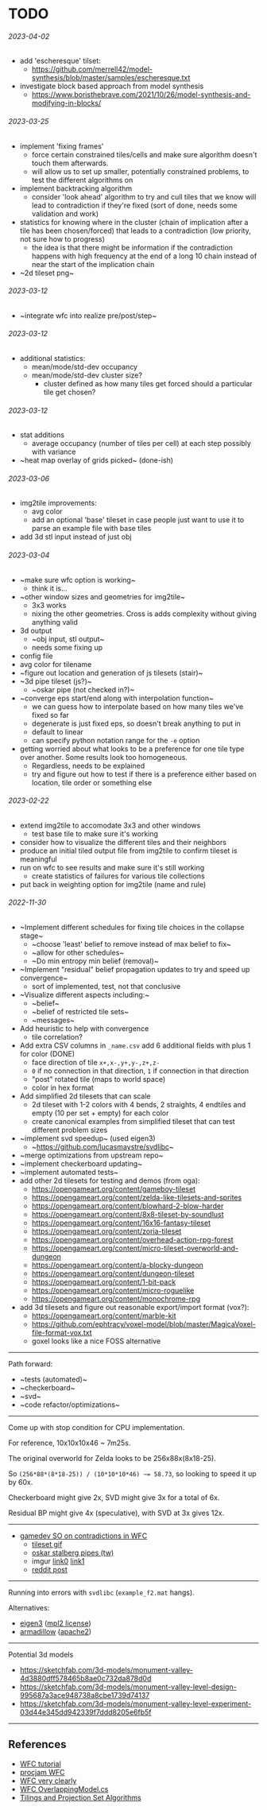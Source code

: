 TODO
===

###### 2023-04-02

* add 'escheresque' tilset:
  - https://github.com/merrell42/model-synthesis/blob/master/samples/escheresque.txt
* investigate block based approach from model synthesis
  - https://www.boristhebrave.com/2021/10/26/model-synthesis-and-modifying-in-blocks/


###### 2023-03-25

* implement 'fixing frames'
  - force certain constrained tiles/cells and make sure
    algorithm doesn't touch them afterwards.
  - will allow us to set up smaller, potentially constrained
    problems, to test the different algorithms on
* implement backtracking algorithm
  - consider 'look ahead' algorithm to try and
    cull tiles that we know will lead to contradiction
    if they're fixed (sort of done, needs some validation
    and work)
* statistics for knowing where in the cluster (chain of
  implication after a tile has been chosen/forced) that
  leads to a contradiction (low priority, not sure how to progress)
  - the idea is that there might be information if the
    contradiction happens with high frequency at the end
    of a long 10 chain instead of near the start of the
    implication chain
* ~2d tileset png~

###### 2023-03-12

* ~integrate wfc into realize pre/post/step~


###### 2023-03-12

* additional statistics:
  - mean/mode/std-dev occupancy
  - mean/mode/std-dev cluster size?
    + cluster defined as how many tiles get forced should a particular
      tile get chosen?


###### 2023-03-12

* stat additions
  - average occupancy (number of tiles per cell) at each step
    possibly with variance
* ~heat map overlay of grids picked~ (done-ish)

###### 2023-03-06

* img2tile improvements:
  - avg color
  - add an optional 'base' tileset in case people just want to use
    it to parse an example file with base tiles
* add 3d stl input instead of just obj

###### 2023-03-04

* ~make sure wfc option is working~
  - think it is...
* ~other window sizes and geometries for img2tile~
  - 3x3 works
  - nixing the other geometries. Cross is adds complexity without
    giving anything valid
* 3d output
  - ~obj input, stl output~
  - needs some fixing up
* config file
* avg color for tilename
* ~figure out location and generation of js tilesets (stair)~
* ~3d pipe tileset (js?)~
  - ~oskar pipe (not checked in?)~
* ~converge eps start/end along with interpolation function~
  - we can guess how to interpolate based on how many tiles
    we've fixed so far
  - degenerate is just fixed eps, so doesn't break anything
    to put in
  - default to linear
  - can specify python notation range for the `-e` option
* getting worried about what looks to be a preference
  for one tile type over another. Some results look too
  homogeneous.
  - Regardless, needs to be explained
  - try and figure out how to test if there is a preference
    either based on location, tile order or something else

###### 2023-02-22

* extend img2tile to accomodate 3x3 and other windows
  - test base tile to make sure it's working
* consider how to visualize the different tiles and their
  neighbors
* produce an initial tiled output file from img2tile to
  confirm tileset is meaningful
* run on wfc to see results and make sure it's still working
  - create statistics of failures for various tile collections
* put back in weighting option for img2tile (name and rule)

###### 2022-11-30

* ~Implement different schedules for fixing tile choices in the collapse stage~
  - ~choose 'least' belief to remove instead of max belief to fix~
  - ~allow for other schedules~
  - ~Do min entropy min belief (removal)~
* ~Implement "residual" belief propagation updates to try and speed up convergence~
  - sort of implemented, test, not that conclusive
* ~Visualize different aspects including:~
  - ~belief~
  - ~belief of restricted tile sets~
  - ~messages~
* Add heuristic to help with convergence
  - tile correlation?
* Add extra CSV columns in `_name.csv` add 6 additional fields with plus 1 for color (DONE)
  - face direction of tile `x+,x-,y+,y-,z+,z-`
  - `0` if no connection in that direction, `1` if connection in that direction
  - "post" rotated tile (maps to world space)
  - color in hex format
* Add simplified 2d tilesets that can scale
  - 2d tileset with 1-2 colors with 4 bends, 2 straights, 4 endtiles and empty (10 per set + empty) for each color
  - create canonical examples from simplified tileset that can test different problem sizes
* ~implement svd speedup~ (used eigen3)
  - ~https://github.com/lucasmaystre/svdlibc~
* ~merge optimizations from upstream repo~
* ~implement checkerboard updating~
* ~implement automated tests~
* add other 2d tilesets for testing and demos (from oga):
  - https://opengameart.org/content/gameboy-tileset
  - https://opengameart.org/content/zelda-like-tilesets-and-sprites
  - https://opengameart.org/content/blowhard-2-blow-harder
  - https://opengameart.org/content/8x8-tileset-by-soundlust
  - https://opengameart.org/content/16x16-fantasy-tileset
  - https://opengameart.org/content/zoria-tileset
  - https://opengameart.org/content/overhead-action-rpg-forest
  - https://opengameart.org/content/micro-tileset-overworld-and-dungeon
  - https://opengameart.org/content/a-blocky-dungeon
  - https://opengameart.org/content/dungeon-tileset
  - https://opengameart.org/content/1-bit-pack
  - https://opengameart.org/content/micro-roguelike
  - https://opengameart.org/content/monochrome-rpg
* add 3d tilesets and figure out reasonable export/import format (vox?):
  - https://opengameart.org/content/marble-kit
  - https://github.com/ephtracy/voxel-model/blob/master/MagicaVoxel-file-format-vox.txt
  - goxel looks like a nice FOSS alternative



---

Path forward:

* ~tests (automated)~
* ~checkerboard~
* ~svd~
* ~code refactor/optimizations~

---

Come up with stop condition for CPU implementation.

For reference, 10x10x10x46 ~ 7m25s.

The original overworld for Zelda looks to be 256x88x(8x18-25).

So `(256*88*(8*18-25)) / (10*10*10*46) ~= 58.73`, so looking to speed it up by 60x.

Checkerboard might give 2x, SVD might give 3x for a total of 6x.

Residual BP might give 4x (speculative), with SVD at 3x gives 12x.

---

* [gamedev SO on contradictions in WFC](https://gamedev.stackexchange.com/questions/178443/resolving-contradictions-in-wfc-more-efficiently-than-naive-backtracking)
  - [tileset gif](https://imgur.com/1b8FYNG)
  - [oskar stalberg pipes (tw)](https://twitter.com/Nolithius/status/1218534693903138818)
  - imgur [link0](https://imgur.com/ZLVkuaI) [link1](https://imgur.com/XXyrpmc)
  - [reddit post](https://www.reddit.com/r/proceduralgeneration/comments/eq2vxh/resolving_error_states_in_wfc_more_efficiently/)

---

Running into errors with `svdlibc` (`example_f2.mat` hangs).

Alternatives:

* [eigen3](https://eigen.tuxfamily.org/index.php?title=Main_Page) ([mpl2 license](https://www.mozilla.org/en-US/MPL/2.0/FAQ/))
* [armadillow](https://arma.sourceforge.net/faq.html) ([apache2](https://opensource.org/licenses/Apache-2.0))

---

Potential 3d models

* https://sketchfab.com/3d-models/monument-valley-4d3880dff578465b8ae0c732da878d0d
* https://sketchfab.com/3d-models/monument-valley-level-design-995687a3ace948738a8cbe1739d74137
* https://sketchfab.com/3d-models/monument-valley-level-experiment-03d44e345dd942339f7ddd8205e6fb5f


---

References
---

* [WFC tutorial](https://medium.com/swlh/wave-function-collapse-tutorial-with-a-basic-exmaple-implementation-in-python-152d83d5cdb1)
* [procjam WFC](https://www.procjam.com/tutorials/wfc/)
* [WFC very clearly](https://robertheaton.com/2018/12/17/wavefunction-collapse-algorithm/)
* [WFC OverlappingModel.cs](https://github.com/mxgmn/WaveFunctionCollapse/blob/master/OverlappingModel.cs)
* [Tilings and Projection Set Algorithms](https://gvarnavides.com/musings/tilings-and-projection-set-algorithms/)



